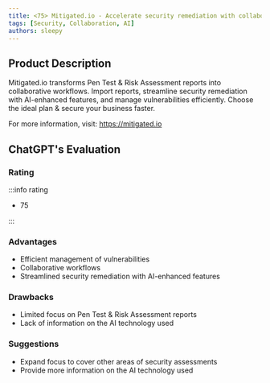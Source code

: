```yaml
---
title: <75> Mitigated.io - Accelerate security remediation with collaborative workflows
tags: [Security, Collaboration, AI]
authors: sleepy
---
```


## Product Description

Mitigated.io transforms Pen Test &amp; Risk Assessment reports into collaborative workflows. Import reports, streamline security remediation with AI-enhanced features, and manage vulnerabilities efficiently. Choose the ideal plan &amp; secure your business faster.

For more information, visit: https://mitigated.io

## ChatGPT's Evaluation

### Rating

:::info rating

- 75

:::

### Advantages

- Efficient management of vulnerabilities
- Collaborative workflows
- Streamlined security remediation with AI-enhanced features


### Drawbacks

- Limited focus on Pen Test & Risk Assessment reports
- Lack of information on the AI technology used

### Suggestions

- Expand focus to cover other areas of security assessments
- Provide more information on the AI technology used